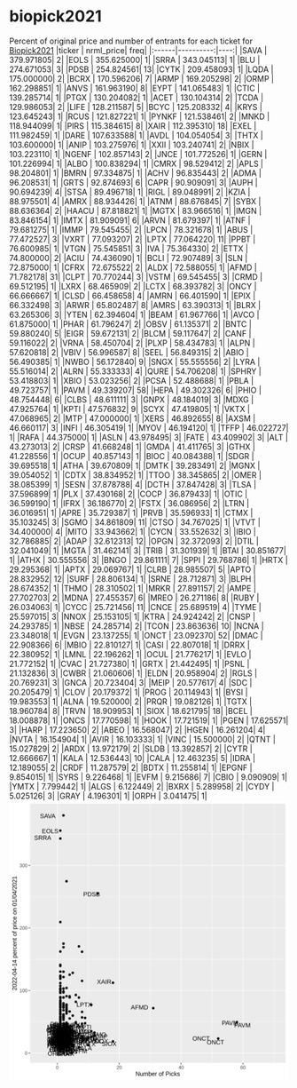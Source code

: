 # biopick2021
Percent of original price and number of entrants for each ticket for [Biopick2021](https://twitter.com/hashtag/Biopick2021)
|ticker | nrml_price| freq|
|:------|----------:|----:|
|SAVA   | 379.971805|    2|
|EOLS   | 355.625000|    1|
|SRRA   | 343.045113|    1|
|BLU    | 274.671053|    3|
|PDSB   | 254.824561|   13|
|CYTK   | 209.458093|    1|
|LQDA   | 175.000000|    2|
|BCRX   | 170.596206|    7|
|ARMP   | 169.205298|    2|
|ORMP   | 162.298851|    1|
|ANVS   | 161.963190|    8|
|EYPT   | 141.065483|    1|
|CTIC   | 139.285714|    1|
|PTGX   | 130.204082|    1|
|ACET   | 130.104314|    2|
|TCDA   | 129.986053|    2|
|LIFE   | 128.211587|    5|
|BCYC   | 125.208332|    4|
|KRYS   | 123.645243|    1|
|RCUS   | 121.827221|    1|
|PYNKF  | 121.538461|    2|
|MNKD   | 118.944099|    1|
|PIRS   | 115.384615|    8|
|XAIR   | 112.395310|   18|
|EXEL   | 111.982459|    1|
|DARE   | 107.633588|    1|
|AVDL   | 104.054054|    3|
|THTX   | 103.600000|    1|
|ANIP   | 103.275976|    1|
|XXII   | 103.240741|    2|
|NBIX   | 103.223110|    1|
|NGENF  | 102.857143|    2|
|JNCE   | 101.772526|    1|
|GERN   | 101.226994|    1|
|ALBO   | 100.838294|    1|
|CMRX   |  98.529412|    2|
|APLS   |  98.204801|    1|
|BMRN   |  97.334875|    1|
|ACHV   |  96.835443|    2|
|ADMA   |  96.208531|    1|
|GRTS   |  92.874693|    6|
|CAPR   |  90.909091|    3|
|AUPH   |  90.694239|    4|
|STSA   |  89.496718|    1|
|RIGL   |  89.048991|    2|
|KZIA   |  88.975501|    4|
|AMRX   |  88.934426|    1|
|ATNM   |  88.676845|    7|
|SYBX   |  88.636364|    2|
|HAACU  |  87.818821|    1|
|MGTX   |  83.966516|    1|
|IMGN   |  83.846154|    1|
|IMTX   |  81.909091|    6|
|ARVN   |  81.679397|    1|
|ATNF   |  79.681275|    1|
|IMMP   |  79.545455|    2|
|LPCN   |  78.321678|    1|
|ABUS   |  77.472527|    3|
|VXRT   |  77.093207|    2|
|LPTX   |  77.064220|   11|
|PPBT   |  76.600985|    1|
|VTGN   |  75.545851|    3|
|IVA    |  75.364330|    2|
|ETTX   |  74.800000|    2|
|ACIU   |  74.436090|    1|
|BCLI   |  72.907489|    3|
|SLN    |  72.875000|    1|
|CFRX   |  72.675522|    2|
|ALDX   |  72.588055|    1|
|AFMD   |  71.782178|   31|
|CLPT   |  70.770244|    3|
|VSTM   |  69.545455|    3|
|CRMD   |  69.512195|    1|
|LXRX   |  68.465909|    2|
|LCTX   |  68.393782|    3|
|ONCY   |  66.666667|    1|
|CLSD   |  66.458658|    4|
|AMRN   |  66.401590|    1|
|EPIX   |  66.332498|    3|
|ARWR   |  65.802487|    8|
|AMRS   |  63.390313|    1|
|BLRX   |  63.265306|    3|
|YTEN   |  62.394604|    1|
|BEAM   |  61.967766|    1|
|AVCO   |  61.875000|    1|
|PHAR   |  61.796247|    2|
|OBSV   |  61.135371|    2|
|BNTC   |  59.880240|    5|
|EIGR   |  59.672131|    2|
|BLCM   |  59.117647|    2|
|CANF   |  59.116022|    2|
|VRNA   |  58.450704|    2|
|PLXP   |  58.434783|    1|
|ALPN   |  57.620818|    2|
|VBIV   |  56.996587|    8|
|SEEL   |  56.849315|    2|
|ABIO   |  56.490385|    1|
|NWBO   |  56.172840|    9|
|SNGX   |  55.555556|    2|
|LYRA   |  55.516014|    2|
|ALRN   |  55.333333|    4|
|QURE   |  54.706208|    1|
|SPHRY  |  53.418803|    1|
|XBIO   |  53.023256|    2|
|PCSA   |  52.488688|    1|
|PBLA   |  49.723757|    1|
|PAVM   |  49.339207|   58|
|HEPA   |  49.302326|    6|
|PHIO   |  48.754448|    6|
|CLBS   |  48.611111|    3|
|GNPX   |  48.184019|    3|
|MDXG   |  47.925764|    1|
|KPTI   |  47.576832|    9|
|SCYX   |  47.419805|    1|
|VKTX   |  47.068965|    2|
|MTP    |  47.000000|    1|
|XERS   |  46.892655|    8|
|AXSM   |  46.660117|    3|
|INFI   |  46.305419|    1|
|MYOV   |  46.194120|    1|
|TFFP   |  46.022727|    1|
|RAFA   |  44.375000|    1|
|ASLN   |  43.978495|    3|
|FATE   |  43.409902|    3|
|ALT    |  43.273013|    2|
|CRSP   |  41.668248|    1|
|GMDA   |  41.411765|    3|
|GTHX   |  41.228556|    1|
|OCUP   |  40.857143|    1|
|BIOC   |  40.084388|    1|
|SDGR   |  39.695518|    1|
|ATHA   |  39.670809|    1|
|DMTK   |  39.283491|    2|
|MGNX   |  39.054052|    1|
|CDTX   |  38.834952|    1|
|TTOO   |  38.345865|    2|
|OMER   |  38.085399|    1|
|SESN   |  37.878788|    4|
|DCTH   |  37.847428|    3|
|TLSA   |  37.596899|    1|
|PLX    |  37.430168|    2|
|COCP   |  36.879433|    1|
|OTIC   |  36.599190|    1|
|IFRX   |  36.186770|    2|
|FSTX   |  36.086956|    2|
|LTRN   |  36.016951|    1|
|APRE   |  35.729387|    1|
|PRVB   |  35.596933|    1|
|CTMX   |  35.103245|    3|
|SGMO   |  34.861809|   11|
|CTSO   |  34.767025|    1|
|VTVT   |  34.400000|    4|
|MITO   |  33.943662|    1|
|CYCN   |  33.552632|    3|
|IBIO   |  32.786885|    2|
|ADAP   |  32.612313|   12|
|OPGN   |  32.372093|    2|
|DTIL   |  32.041049|    1|
|MGTA   |  31.462141|    3|
|TRIB   |  31.301939|    1|
|BTAI   |  30.851677|    1|
|ATHX   |  30.555556|    3|
|BNGO   |  29.861111|    7|
|SPPI   |  29.768786|    1|
|HRTX   |  29.295368|    1|
|APTX   |  29.069767|    1|
|CLRB   |  28.985507|    5|
|APTO   |  28.832952|   12|
|SURF   |  28.806134|    1|
|SRNE   |  28.712871|    3|
|BLPH   |  28.674352|    1|
|THMO   |  28.310502|    1|
|MRKR   |  27.891157|    2|
|AMPE   |  27.702703|    2|
|MDNA   |  27.455357|    6|
|MREO   |  26.271186|    8|
|RUBY   |  26.034063|    1|
|CYCC   |  25.721456|   11|
|CNCE   |  25.689519|    4|
|TYME   |  25.597015|    3|
|NNOX   |  25.153105|    1|
|KTRA   |  24.924242|    2|
|CNSP   |  24.293785|    1|
|NBSE   |  24.285714|    2|
|TCON   |  23.863636|   10|
|NCNA   |  23.348018|    1|
|EVGN   |  23.137255|    1|
|ONCT   |  23.092370|   52|
|DMAC   |  22.908366|    6|
|MBIO   |  22.810127|    1|
|CASI   |  22.807018|    1|
|DRRX   |  22.380952|    1|
|LMNL   |  22.196262|    1|
|OCUL   |  21.776217|    1|
|EVLO   |  21.772152|    1|
|CVAC   |  21.727380|    1|
|GRTX   |  21.442495|    1|
|PSNL   |  21.132836|    3|
|CWBR   |  21.060606|    1|
|ELDN   |  20.958904|    2|
|RGLS   |  20.769231|    3|
|GNCA   |  20.723404|    3|
|MEIP   |  20.577617|    4|
|SDC    |  20.205479|    1|
|CLOV   |  20.179372|    1|
|PROG   |  20.114943|    1|
|BYSI   |  19.983553|    1|
|ALNA   |  19.520000|    2|
|PRQR   |  19.082126|    1|
|TGTX   |  18.960784|    8|
|TRVN   |  18.909953|    1|
|SIOX   |  18.621795|   18|
|BCEL   |  18.008878|    1|
|ONCS   |  17.770598|    1|
|HOOK   |  17.721519|    1|
|PGEN   |  17.625571|    3|
|HARP   |  17.223650|    2|
|ABEO   |  16.568047|    2|
|HGEN   |  16.261204|    4|
|NVTA   |  16.154904|    1|
|AVIR   |  16.103333|    1|
|VINC   |  15.500000|    2|
|QTNT   |  15.027829|    2|
|ARDX   |  13.972179|    2|
|SLDB   |  13.392857|    2|
|CYTR   |  12.666667|    1|
|KALA   |  12.536443|   10|
|CALA   |  12.463235|    5|
|IDRA   |  12.189055|    2|
|CRDF   |  11.287579|    2|
|BDTX   |  11.255814|    1|
|EPGNF  |   9.854015|    1|
|SYRS   |   9.226468|    1|
|EVFM   |   9.215686|    7|
|CBIO   |   9.090909|    1|
|YMTX   |   7.799442|    1|
|ALGS   |   6.122449|    2|
|BXRX   |   5.289958|    2|
|CYDY   |   5.025126|    3|
|GRAY   |   4.196301|    1|
|ORPH   |   3.041475|    1|
![retvspicks](biopicks.png?raw=true)
